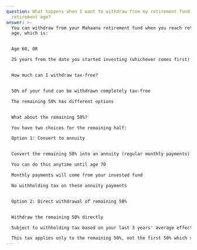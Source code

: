 ```yaml
---
question: What happens when I want to withdraw from my retirement fund after
  retirement age?
answer: >-
  You can withdraw from your Mahaana retirement fund when you reach retirement
  age, which is:


  Age 60, OR

  25 years from the date you started investing (whichever comes first)


  How much can I withdraw tax-free?


  50% of your fund can be withdrawn completely tax-free

  The remaining 50% has different options


  What about the remaining 50%?

  You have two choices for the remaining half:

  Option 1: Convert to annuity


  Convert the remaining 50% into an annuity (regular monthly payments)

  You can do this anytime until age 70

  Monthly payments will come from your invested fund

  No withholding tax on these annuity payments


  Option 2: Direct withdrawal of remaining 50%


  Withdraw the remaining 50% directly

  Subject to withholding tax based on your last 3 years' average effective income tax rate

  This tax applies only to the remaining 50%, not the first 50% which stays tax-free
---
```

